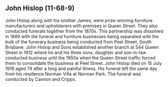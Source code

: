 
## John Hislop (11-68-9)

John Hislop along with his brother James, were prize-winning furniture manufacturers and upholsterers with premises in Queen Street. They also conducted funerals together from the 1870s. This partnership was dissolved in 1889 with the funeral and furniture businesses being separated with the bulk of the funerary business being conducted from Peel Street, South Brisbane. John Hislop and Sons established another branch at 544 Queen Street in 1912 where he and his three sons, daughter and son-in-law conducted business until the 1950s when the Queen Street traffic forced them to consolidate the business at Peel Street. John Hislop died on 15 July 1918 aged 74 after a long and painful illness. His funeral left the same day from his residence Norman Villa at Norman Park. The funeral was conducted by Cannon and Cripps.
